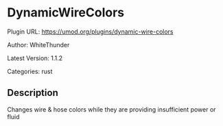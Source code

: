 # DynamicWireColors

Plugin URL: https://umod.org/plugins/dynamic-wire-colors

Author: WhiteThunder

Latest Version: 1.1.2

Categories: rust

## Description

Changes wire & hose colors while they are providing insufficient power or fluid
